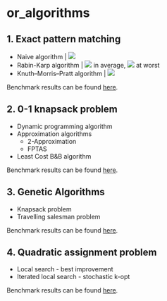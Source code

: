 # or_algorithms

## 1. Exact pattern matching

* Naive algorithm 
| <img src="https://render.githubusercontent.com/render/math?math=\Theta(m\cdot n)">
* Rabin-Karp algorithm 
| <img src="https://render.githubusercontent.com/render/math?math=\Theta(n)">  in average,
  <img src="https://render.githubusercontent.com/render/math?math=O(m\cdot n)">  at worst
* Knuth–Morris–Pratt algorithm
  | <img src="https://render.githubusercontent.com/render/math?math=\Theta(n)">

Benchmark results can be found [here](lab1/README.md).

## 2. 0-1 knapsack problem

* Dynamic programming algorithm
* Approximation algorithms
  * 2-Approximation
  * FPTAS
*  Least Cost B&B algorithm

Benchmark results can be found [here](lab2/README.md).

## 3. Genetic Algorithms

* Knapsack problem
* Travelling salesman problem

Benchmark results can be found [here](lab3/README.md).

## 4. Quadratic assignment problem

* Local search - best improvement
* Iterated local search - stochastic k-opt

Benchmark results can be found [here](lab4/README.md).